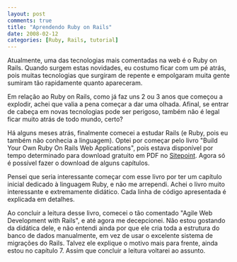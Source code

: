 ```yaml
---
layout: post
comments: true
title: "Aprendendo Ruby on Rails"
date: 2008-02-12
categories: [Ruby, Rails, tutorial]
---
```

Atualmente, uma das tecnologias mais comentadas na web é o Ruby on Rails. Quando surgem estas novidades, eu costumo ficar com um pé atrás, pois muitas tecnologias que surgiram de repente e empolgaram muita gente sumiram tão rapidamente quanto apareceram.

Em relação ao Ruby on Rails, como já faz uns 2 ou 3 anos que começou a explodir, achei que valia a pena começar a dar uma olhada. Afinal, se entrar de cabeça em novas tecnologias pode ser perigoso, também não é legal ficar muito atrás de todo mundo, certo?

Há alguns meses atrás, finalmente comecei a estudar Rails (e Ruby, pois eu também não conhecia a linguagem). Optei por começar pelo livro "Build Your Own Ruby On Rails Web Applications", pois estava disponível por tempo determinado para download gratuito em PDF no [Sitepoint](http://www.sitepoint.com/books/rails1/). Agora só é possível fazer o download de alguns capítulos.

Pensei que seria interessante começar com esse livro por ter um capítulo inicial dedicado à linguagem Ruby, e não me arrependi. Achei o livro muito interessante e extremamente didático. Cada linha de código apresentada é explicada em detalhes.

Ao concluir a leitura desse livro, comecei o tão comentado "Agile Web Development with Rails", e até agora me decepcionei. Não estou gostando da didática dele, e não entendi ainda por que ele cria toda a estrutura do banco de dados manualmente, em vez de usar o excelente sistema de migrações do Rails. Talvez ele explique o motivo mais para frente, ainda estou no capítulo 7. Assim que concluir a leitura voltarei ao assunto.
